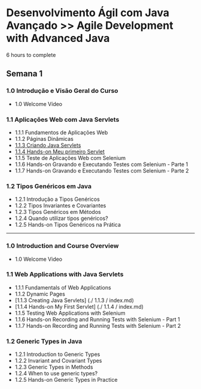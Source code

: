 # Desenvolvimento Ágil com Java Avançado >> Agile Development with Advanced Java

6 hours to complete
## Semana 1

### 1.0 Introdução e Visão Geral do Curso
*   1.0 Welcome Vídeo

### 1.1 Aplicações Web com Java Servlets
* 1.1.1 Fundamentos de Aplicações Web 
* 1.1.2 Páginas Dinâmicas 
* [1.1.3 Criando Java Servlets](./1.1.3/index.md) 
* [1.1.4 Hands-on Meu primeiro Servlet](./1.1.4/index.md) 
* 1.1.5 Teste de Aplicações Web com Selenium 
* 1.1.6 Hands-on Gravando e Executando Testes com Selenium - Parte 1 
* 1.1.7 Hands-on Gravando e Executando Testes com Selenium - Parte 2 

### 1.2 Tipos Genéricos em Java
* 1.2.1 Introdução a Tipos Genéricos 
* 1.2.2 Tipos Invariantes e Covariantes 
* 1.2.3 Tipos Genéricos em Métodos 
* 1.2.4 Quando utilizar tipos genéricos? 
* 1.2.5 Hands-on Tipos Genéricos na Prática 

<hr>

### 1.0 Introduction and Course Overview
* 1.0 Welcome Video

### 1.1 Web Applications with Java Servlets
* 1.1.1 Fundamentals of Web Applications
* 1.1.2 Dynamic Pages
* [1.1.3 Creating Java Servlets] (./ 1.1.3 / index.md)
* [1.1.4 Hands-on My First Servlet] (./ 1.1.4 / index.md)
* 1.1.5 Testing Web Applications with Selenium
* 1.1.6 Hands-on Recording and Running Tests with Selenium - Part 1
* 1.1.7 Hands-on Recording and Running Tests with Selenium - Part 2

### 1.2 Generic Types in Java
* 1.2.1 Introduction to Generic Types
* 1.2.2 Invariant and Covariant Types
* 1.2.3 Generic Types in Methods
* 1.2.4 When to use generic types?
* 1.2.5 Hands-on Generic Types in Practice








